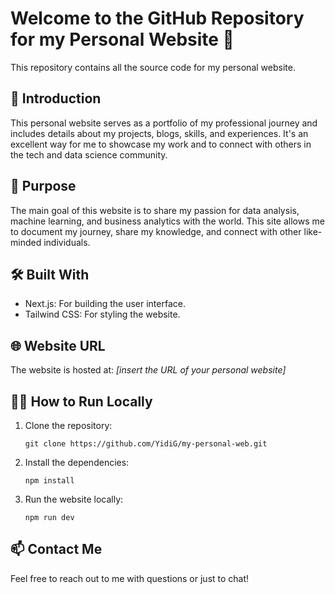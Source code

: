 # Welcome to the GitHub Repository for my Personal Website 👋

This repository contains all the source code for my personal website.

## 🚀 Introduction

This personal website serves as a portfolio of my professional journey and includes details about my projects, blogs, skills, and experiences. It's an excellent way for me to showcase my work and to connect with others in the tech and data science community.

## 🎯 Purpose

The main goal of this website is to share my passion for data analysis, machine learning, and business analytics with the world. This site allows me to document my journey, share my knowledge, and connect with other like-minded individuals.

## 🛠️ Built With

- Next.js: For building the user interface.
- Tailwind CSS: For styling the website.

## 🌐 Website URL

The website is hosted at: *[insert the URL of your personal website]*

## 🧑‍💻 How to Run Locally

1. Clone the repository: 
    ```
    git clone https://github.com/YidiG/my-personal-web.git
    ```

2. Install the dependencies:
    ```
    npm install
    ```

3. Run the website locally:
    ```
    npm run dev
    ```


## 📫 Contact Me

Feel free to reach out to me with questions or just to chat!
